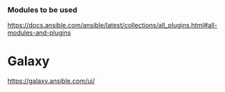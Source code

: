 ### Modules to be used
https://docs.ansible.com/ansible/latest/collections/all_plugins.html#all-modules-and-plugins

# Galaxy 
https://galaxy.ansible.com/ui/